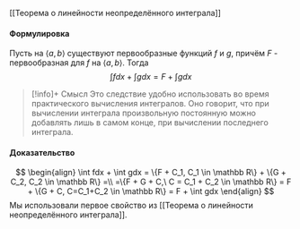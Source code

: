 [[Теорема о линейности неопределённого интеграла]]
#### Формулировка
Пусть на $\langle a, b \rangle$ существуют первообразные функций $f$ и $g$, причём $F$ - первообразная для $f$ на $\langle a, b \rangle$. Тогда $$\int f dx + \int gdx = F + \int gdx$$

>[!info]+ Смысл
>Это следствие удобно использовать во время практического вычисления интегралов. Оно говорит, что при вычислении интеграла произвольную постоянную можно добавлять лишь в самом конце, при вычислении последнего интеграла.

#### Доказательство
$$
\begin{align}
\int fdx + \int gdx = \{F + C_1, C_1 \in \mathbb R\} + \{G + C_2, C_2 \in \mathbb R\} =\\
=\{F + G + C,\ C = C_1 + C_2 \in \mathbb R\} = F + \{G + C, C=C_1+C_2 \in \mathbb R\} = F + \int gdx
\end{align}
$$
Мы использовали первое свойство из [[Теорема о линейности неопределённого интеграла]].

